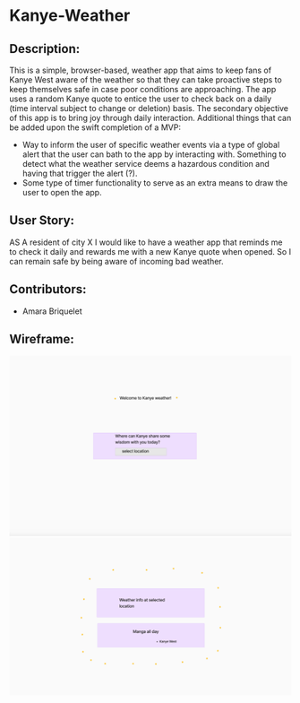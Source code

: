 # Kanye-Weather

## Description:

This is a simple, browser-based, weather app that aims to keep fans of Kanye West aware of the weather so that they can take proactive steps to keep themselves safe in case poor conditions are approaching. The app uses a random Kanye quote to entice the user to check back on a daily (time interval subject to change or deletion) basis. The secondary objective of this app is to bring joy through daily interaction. 
Additional things that can be added upon the swift completion of a MVP:

- Way to inform the user of specific weather events via a type of global alert that the user can bath to the app by interacting with. Something to detect what the weather service deems a hazardous condition and having that trigger the alert (?). 
- Some type of timer functionality to serve as an extra means to draw the user to open the app. 

## User Story:

AS A resident of city X I would like to have a weather app that reminds me to check it daily and rewards me with a new Kanye quote when opened.
So I can remain safe by being aware of incoming bad weather.

## Contributors:
- Amara Briquelet 

## Wireframe:

![Kanye Weather img 1](./assets/images/Kanye%20wirefraame%20pg1.png)
![Kanye Weather img 2](./assets/images/Kanye%20wireframe%20pg2.png)
